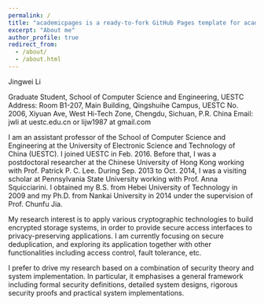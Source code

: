 ```yaml
---
permalink: /
title: "academicpages is a ready-to-fork GitHub Pages template for academic personal websites"
excerpt: "About me"
author_profile: true
redirect_from: 
  - /about/
  - /about.html
---
```


Jingwei Li 

Graduate Student, School of Computer Science and Engineering, UESTC
Address: Room B1-207, Main Building, Qingshuihe Campus, UESTC
               No. 2006, Xiyuan Ave, West Hi-Tech Zone, Chengdu, Sichuan, P.R. China
Email:     jwli at uestc.edu.cn or lijw1987 at gmail.com

I am an assistant professor of the School of Computer Science and Engineering at the University of Electronic Science and Technology of China (UESTC). I joined UESTC in Feb. 2016. Before that, I was a postdoctoral researcher at the Chinese University of Hong Kong working with Prof. Patrick P. C. Lee. During Sep. 2013 to Oct. 2014, I was a visiting scholar at Pennsylvania State University working with Prof. Anna Squicciarini. I obtained my B.S. from Hebei University of Technology in 2009 and my Ph.D. from Nankai University in 2014 under the supervision of Prof. Chunfu Jia.

My research interest is to apply various cryptographic technologies to build encrypted storage systems, in order to provide secure access interfaces to privacy-preserving applications. I am currently focusing on secure deduplication, and exploring its application together with other functionalities including access control, fault tolerance, etc.

I prefer to drive my research based on a combination of security theory and system implementation. In particular, it emphasises a general framework including formal security definitions, detailed system designs, rigorous security proofs and practical system implementations.
